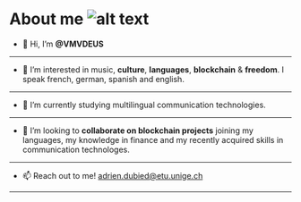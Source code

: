 # About me ![alt text](image.jpg)

- 👋 Hi, I’m **@VMVDEUS**
---
- 👀 I’m interested in music, **culture**, **languages**, **blockchain** & **freedom**. I speak french, german, spanish and english.
---
- 🌱 I’m currently studying multilingual communication technologies.
---
- 💞️ I’m looking to **collaborate on blockchain projects** joining my languages, my knowledge in finance and my recently acquired skills in communication technologes.
---
- 📫 Reach out to me! [adrien.dubied@etu.unige.ch](adrien.dubied@etu.unige.ch)
---

<!---
VMVDEUS/VMVDEUS is a ✨ special ✨ repository because its `README.md` (this file) appears on your GitHub profile.
You can click the Preview link to take a look at your changes.
--->
